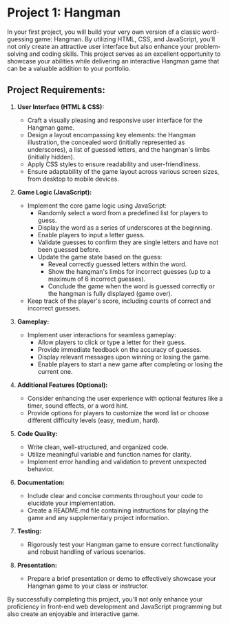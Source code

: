 # **Project 1: Hangman**

In your first project, you will build your very own version of a classic word-guessing game: Hangman. By utilizing HTML, CSS, and JavaScript, you'll not only create an attractive user interface but also enhance your problem-solving and coding skills. This project serves as an excellent opportunity to showcase your abilities while delivering an interactive Hangman game that can be a valuable addition to your portfolio.

## **Project Requirements:**

1. **User Interface (HTML & CSS):**
   - Craft a visually pleasing and responsive user interface for the Hangman game.
   - Design a layout encompassing key elements: the Hangman illustration, the concealed word (initially represented as underscores), a list of guessed letters, and the hangman's limbs (initially hidden).
   - Apply CSS styles to ensure readability and user-friendliness.
   - Ensure adaptability of the game layout across various screen sizes, from desktop to mobile devices.

2. **Game Logic (JavaScript):**
   - Implement the core game logic using JavaScript:
     - Randomly select a word from a predefined list for players to guess.
     - Display the word as a series of underscores at the beginning.
     - Enable players to input a letter guess.
     - Validate guesses to confirm they are single letters and have not been guessed before.
     - Update the game state based on the guess:
       - Reveal correctly guessed letters within the word.
       - Show the hangman's limbs for incorrect guesses (up to a maximum of 6 incorrect guesses).
       - Conclude the game when the word is guessed correctly or the hangman is fully displayed (game over).
   - Keep track of the player's score, including counts of correct and incorrect guesses.

3. **Gameplay:**
   - Implement user interactions for seamless gameplay:
     - Allow players to click or type a letter for their guess.
     - Provide immediate feedback on the accuracy of guesses.
     - Display relevant messages upon winning or losing the game.
     - Enable players to start a new game after completing or losing the current one.

4. **Additional Features (Optional):**
   - Consider enhancing the user experience with optional features like a timer, sound effects, or a word hint.
   - Provide options for players to customize the word list or choose different difficulty levels (easy, medium, hard).

5. **Code Quality:**
   - Write clean, well-structured, and organized code.
   - Utilize meaningful variable and function names for clarity.
   - Implement error handling and validation to prevent unexpected behavior.

6. **Documentation:**
   - Include clear and concise comments throughout your code to elucidate your implementation.
   - Create a README.md file containing instructions for playing the game and any supplementary project information.

7. **Testing:**
   - Rigorously test your Hangman game to ensure correct functionality and robust handling of various scenarios.

8. **Presentation:**
   - Prepare a brief presentation or demo to effectively showcase your Hangman game to your class or instructor.

By successfully completing this project, you'll not only enhance your proficiency in front-end web development and JavaScript programming but also create an enjoyable and interactive game. 